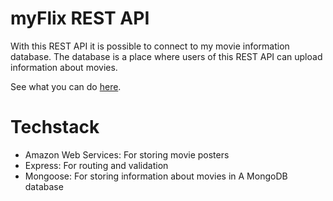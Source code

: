 # myFlix REST API

With this REST API it is possible to connect to my movie information database. The database is a place where users of this REST API can upload information about movies.

See what you can do [here](https://oles-myflix-810b16f7a5af.herokuapp.com/).

# Techstack

- Amazon Web Services: For storing movie posters
- Express: For routing and validation
- Mongoose: For storing information about movies in A MongoDB database
